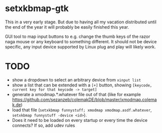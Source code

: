# setxkbmap-gtk

This in a very early stage. But due to having all my vacation distributed until the end of the year it will probably
be easily finished this year.

GUI tool to map input buttons to e.g. change the thumb keys of the razor naga mouse or any keyboard to something
different. It should not be device specific, any input device supported by Linux plug and play will likely
work.

# TODO

- show a dropdown to select an arbitrary device from `xinput list`
- show a list that can be extended with a `[+]` button, showing `[keycode, current key for that keycode -> target]`
- generate a xmodmap.*.whatever file out of that (like for example https://github.com/sezanzeb/colemakDE/blob/master/xmodmap.colemak.de)
- load that file (`setxkbmap funnystuff; xmodmap xmodmap.asdf.whatever`, `setxkbmap funnystuff -device <id>`).
- Does it need to be loaded on every startup or every time the device connects? If so, add udev rules
